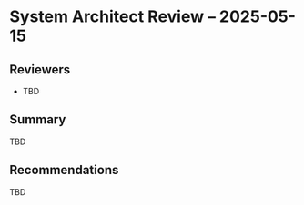 <!-- === OmniNode:Metadata ===
metadata_version: 0.1.0
protocol_version: 1.1.0
owner: OmniNode Team
copyright: OmniNode Team
schema_version: 1.1.0
name: 2025-05-15_system_architect.md
version: 1.0.0
uuid: f8d5beeb-0023-4a53-a453-60f2587b070b
author: OmniNode Team
created_at: 2025-05-21T13:18:56.556453
last_modified_at: 2025-05-22T21:23:36.973688
description: Stamped by ONEX
state_contract: state_contract://default
lifecycle: active
hash: 6528822dd8d2d717d0604b593c1db6e20c6c5fc2567b8fab11dcba0b33402c7c
entrypoint: python@2025-05-15_system_architect.md
runtime_language_hint: python>=3.11
namespace: onex.stamped.2025_05_15_system_architect
meta_type: tool
<!-- === /OmniNode:Metadata === -->


# System Architect Review – 2025-05-15

## Reviewers
- TBD

## Summary
TBD

## Recommendations
TBD
